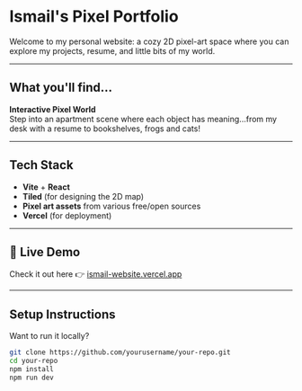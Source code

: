# Ismail's Pixel Portfolio

Welcome to my personal website: a cozy 2D pixel-art space where you can explore my projects, resume, and little bits of my world.

---

## What you'll find...

**Interactive Pixel World**  
Step into an apartment scene where each object has meaning...from my desk with a resume to bookshelves, frogs and cats!

---

## Tech Stack

- **Vite** + **React**
- **Tiled** (for designing the 2D map)
- **Pixel art assets** from various free/open sources
- **Vercel** (for deployment)

---

## 🚀 Live Demo

Check it out here 👉 [ismail-website.vercel.app](https://ismail-website-delta.vercel.app)

---

## Setup Instructions

Want to run it locally?

```bash
git clone https://github.com/yourusername/your-repo.git
cd your-repo
npm install
npm run dev
